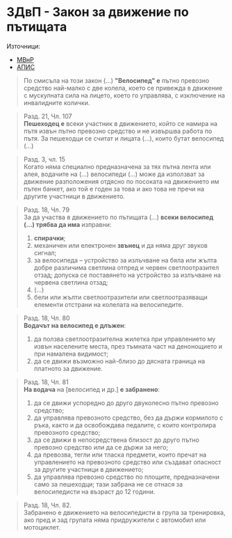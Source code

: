 # ЗДвП - Закон за движение по пътищата

Източници:

- [МВнР](https://www.mfa.bg/upload/649/09-ZDvP-bg-en.pdf)
- [АПИС](https://legislation.apis.bg/doc/11110/0)

> По смисъла на този закон (...) **"Велосипед" е** пътно превозно средство най-малко с две колела, което се привежда в движение с мускулната сила на лицето, което го управлява, с изключение на инвалидните колички.

> Разд. 21, Чл. 107\
>**Пешеходец е** всеки участник в движението, който се намира на пътя извън пътно превозно средство и не извършва работа по пътя. За пешеходци се считат и лицата (...), които бутат велосипед (...)

>Разд. 3, чл. 15\
>Когато няма специално предназначена за тях пътна лента или алея, водачите на (...) велосипеди (...) може да използват за движение разположения отдясно по посоката на движението им пътен банкет, ако той е годен за това и ако това не пречи на другите участници в движението.

>Разд. 18, Чл. 79\
>За да участва в движението по пътищата (...) **всеки велосипед (...) трябва да има** изправни:
> 1. **спирачки**;
> 2. механичен или електронен **звънец** и да няма друг звуков сигнал;
> 3. за велосипеда – устройство за излъчване на бяла или жълта добре различима светлина отпред и червен светлоотразител отзад; допуска се поставянето на устройство за излъчване на червена светлина отзад;
> 4. (...)
> 5. бели или жълти светлоотразители или светлоотразяващи елементи отстрани на колелата на велосипедите.

> Разд. 18, Чл. 80\
> **Водачът на велосипед е длъжен**:
> 1. да ползва светлоотразителна жилетка при управлението му извън населените места, през тъмната част на денонощието и при намалена видимост;
> 2. да се движи възможно най-близо до дясната граница на платното за движение.

> Разд. 18, Чл. 81\
> **На водача** на [велосипед и др.] **е забранено**:
> 1. да се движи успоредно до друго двуколесно пътно превозно средство;
> 2. да управлява превозното средство, без да държи кормилото с ръка, както и да освобождава педалите, с които контролира превозното средство;
> 3. да се движи в непосредствена близост до друго пътно превозно средство или да се държи за него;
> 4. да превозва, тегли или тласка предмети, които пречат на управлението на превозното средство или създават опасност за другите участници в движението;
> 5. да управлява превозно средство по площите, предназначени само за пешеходци; тази забрана не се отнася за велосипедисти на възраст до 12 години.

> Разд. 18, Чл. 82.\
> Забранено е движението на велосипедисти в група за тренировка, ако пред и зад групата няма придружители с автомобил или мотоциклет.
> 
